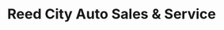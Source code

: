 ---
title: "Reed City Auto Sales & Service"
url: /reed-city/reed-city-auto-sales-and-service/
shop: car repair
---